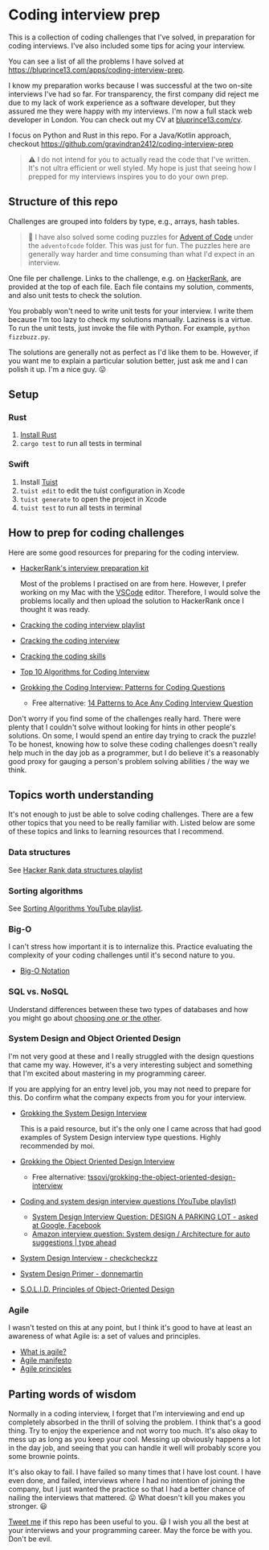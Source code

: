 # Coding interview prep

This is a collection of coding challenges that I've solved, in preparation for
coding interviews. I've also included some tips for acing your interview.

You can see a list of all the problems I have solved at
https://bluprince13.com/apps/coding-interview-prep.

I know my preparation works because I was successful at the two on-site
interviews I've had so far. For transparency, the first company did reject me
due to my lack of work experience as a software developer, but they assured me
they were happy with my interviews. I'm now a full stack web developer in
London. You can check out my CV at
[bluprince13.com/cv](https://bluprince13.com/cv).

I focus on Python and Rust in this repo. For a Java/Kotlin approach, checkout
https://github.com/gravindran2412/coding-interview-prep

> :warning: I do not intend for you to actually read the code that I've written.
> It's not ultra efficient or well styled. My hope is just that seeing how I
> prepped for my interviews inspires you to do your own prep.

## Structure of this repo

Challenges are grouped into folders by type, e.g., arrays, hash tables.

> :information_desk_person: I have also solved some coding puzzles for
> [Advent of Code](https://adventofcode.com/) under the `adventofcode` folder.
> This was just for fun. The puzzles here are generally way harder and time
> consuming than what I'd expect in an interview.

One file per challenge. Links to the challenge, e.g. on
[HackerRank](https://www.hackerrank.com), are provided at the top of each file.
Each file contains my solution, comments, and also unit tests to check the
solution.

You probably won't need to write unit tests for your interview. I write them
because I'm too lazy to check my solutions manually. Laziness is a virtue. To
run the unit tests, just invoke the file with Python. For example,
`python fizzbuzz.py`.

The solutions are generally not as perfect as I'd like them to be. However, if
you want me to explain a particular solution better, just ask me and I can
polish it up. I'm a nice guy. :stuck_out_tongue:

## Setup

### Rust

1. [Install Rust ](https://www.rust-lang.org/tools/install)
2. `cargo test` to run all tests in terminal

### Swift

1. Install [Tuist](https://docs.tuist.dev/en/guides/quick-start/install-tuist)
2. `tuist edit` to edit the tuist configuration in Xcode
3. `tuist generate` to open the project in Xcode
4. `tuist test` to run all tests in terminal

## How to prep for coding challenges

Here are some good resources for preparing for the coding interview.

- [HackerRank's interview preparation kit](https://www.hackerrank.com/interview/interview-preparation-kit)

  Most of the problems I practised on are from here. However, I prefer working
  on my Mac with the [VSCode](https://code.visualstudio.com/) editor. Therefore,
  I would solve the problems locally and then upload the solution to HackerRank
  once I thought it was ready.

- [Cracking the coding interview playlist](https://www.youtube.com/watch?v=GKgAVjJxh9w&list=PLX6IKgS15Ue02WDPRCmYKuZicQHit9kFt&index=1)
- [Cracking the coding interview](https://www.youtube.com/watch?v=4NIb9l3imAo&t=587s)
- [Cracking the coding skills](http://www.crackingthecodinginterview.com/uploads/6/5/2/8/6528028/cracking_the_coding_skills_-_v6.pdf)
- [Top 10 Algorithms for Coding Interview](https://www.programcreek.com/2012/11/top-10-algorithms-for-coding-interview/)
- [Grokking the Coding Interview: Patterns for Coding Questions](https://www.educative.io/courses/grokking-the-coding-interview)
  - Free alternative:
    [14 Patterns to Ace Any Coding Interview Question](https://hackernoon.com/14-patterns-to-ace-any-coding-interview-question-c5bb3357f6ed)

Don't worry if you find some of the challenges really hard. There were plenty
that I couldn't solve without looking for hints in other people's solutions. On
some, I would spend an entire day trying to crack the puzzle! To be honest,
knowing how to solve these coding challenges doesn't really help much in the day
job as a programmer, but I do believe it's a reasonably good proxy for gauging a
person's problem solving abilities / the way we think.

## Topics worth understanding

It's not enough to just be able to solve coding challenges. There are a few
other topics that you need to be really familiar with. Listed below are some of
these topics and links to learning resources that I recommend.

### Data structures

See
[Hacker Rank data structures playlist](https://www.youtube.com/playlist?list=PLI1t_8YX-Apv-UiRlnZwqqrRT8D1RhriX)

### Sorting algorithms

See
[Sorting Algorithms YouTube playlist](https://www.youtube.com/playlist?list=PL2_aWCzGMAwKedT2KfDMB9YA5DgASZb3U).

### Big-O

I can't stress how important it is to internalize this. Practice evaluating the
complexity of your coding challenges until it's second nature to you.

- [Big-O Notation](https://www.youtube.com/watch?v=v4cd1O4zkGw)

### SQL vs. NoSQL

Understand differences between these two types of databases and how you might go
about
[choosing one or the other](https://www.mongodb.com/nosql-explained/nosql-vs-sql).

### System Design and Object Oriented Design

I'm not very good at these and I really struggled with the design questions that
came my way. However, it's a very interesting subject and something that I'm
excited about mastering in my programming career.

If you are applying for an entry level job, you may not need to prepare for
this. Do confirm what the company expects from you for your interview.

- [Grokking the System Design Interview](https://www.educative.io/courses/grokking-the-system-design-interview)

  This is a paid resource, but it's the only one I came across that had good
  examples of System Design interview type questions. Highly recommended by moi.

- [Grokking the Object Oriented Design Interview](https://www.educative.io/courses/grokking-the-object-oriented-design-interview)

  - Free alternative:
    [tssovi/grokking-the-object-oriented-design-interview](https://github.com/tssovi/grokking-the-object-oriented-design-interview)

- [Coding and system design interview questions (YouTube playlist)](https://www.youtube.com/playlist?list=PLA8lYuzFlBqAy6dkZHj5VxUAaqr4vwrka)
  - [System Design Interview Question: DESIGN A PARKING LOT - asked at Google, Facebook](https://www.youtube.com/watch?v=DSGsa0pu8-k)
  - [Amazon interview question: System design / Architecture for auto suggestions | type ahead](https://www.youtube.com/watch?v=xrYTjaK5QVM)
- [System Design Interview - checkcheckzz](https://github.com/checkcheckzz/system-design-interview/blob/master/README.md)
- [System Design Primer - donnemartin](https://github.com/donnemartin/system-design-primer)
- [S.O.L.I.D. Principles of Object-Oriented Design](https://www.youtube.com/watch?v=GtZtQ2VFweA)

### Agile

I wasn't tested on this at any point, but I think it's good to have at least an
awareness of what Agile is: a set of values and principles.

- [What is agile?](https://www.youtube.com/watch?v=Z9QbYZh1YXY&vl=en)
- [Agile manifesto](https://agilemanifesto.org)
- [Agile principles](https://agilemanifesto.org/principles.html)

## Parting words of wisdom

Normally in a coding interview, I forget that I'm interviewing and end up
completely absorbed in the thrill of solving the problem. I think that's a good
thing. Try to enjoy the experience and not worry too much. It's also okay to
mess up as long as you keep your cool. Messing up obviously happens a lot in the
day job, and seeing that you can handle it well will probably score you some
brownie points.

It's also okay to fail. I have failed so many times that I have lost count. I
have even done, and failed, interviews where I had no intention of joining the
company, but I just wanted the practice so that I had a better chance of nailing
the interviews that mattered. :stuck_out_tongue: What doesn't kill you makes you
stronger. :smiley:

[Tweet me](https://twitter.com/vipinajayakumar) if this repo has been useful to
you. :smiley: I wish you all the best at your interviews and your programming
career. May the force be with you. Don't be evil.
